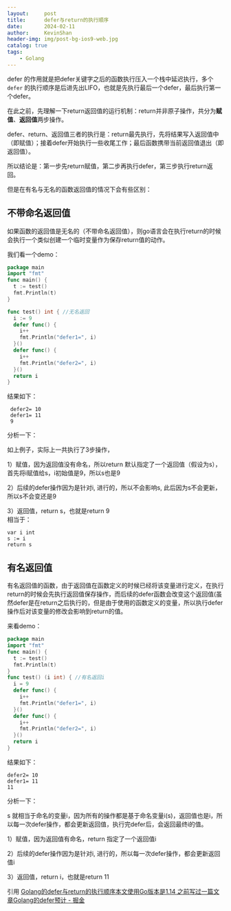 ```yaml
---
layout:     post
title:      defer与return的执行顺序
date:       2024-02-11
author:     KevinShan
header-img: img/post-bg-ios9-web.jpg
catalog: true
tags:
    - Golang
---
```


defer 的作用就是把defer关键字之后的函数执行压入一个栈中延迟执行，多个 `defer` 的执行顺序是后进先出LIFO，也就是先执行最后一个defer，最后执行第一个defer。

在此之前，先理解一下return返回值的运行机制：return并非原子操作，共分为**赋值**、**返回值**两步操作。

defer、return、返回值三者的执行是：return最先执行，先将结果写入返回值中（即赋值）；接着defer开始执行一些收尾工作；最后函数携带当前返回值退出（即返回值）。

所以结论是：第一步先return赋值，第二步再执行defer，第三步执行return返回。

但是在有名与无名的函数返回值的情况下会有些区别：

## 不带命名返回值

如果函数的返回值是无名的（不带命名返回值），则go语言会在执行return的时候会执行一个类似创建一个临时变量作为保存return值的动作。

我们看一个demo：

```go
package main
import "fmt"
func main() {
  t := test()
  fmt.Println(t)
}

func test() int { //无名返回
  i := 9
  defer func() {
    i++
    fmt.Println("defer1=", i)
  }()
  defer func() {
    i++
    fmt.Println("defer2=", i)
  }()
  return i
}
```

结果如下：

```
 defer2= 10 
 defer1= 11 
 9
```

分析一下：

如上例子，实际上一共执行了3步操作，

1）赋值，因为返回值没有命名，所以return 默认指定了一个返回值（假设为s），首先将i赋值给s，i初始值是9，所以s也是9

2）后续的defer操作因为是针对i, 进行的，所以不会影响s, 此后因为s不会更新，所以s不会变还是9

3）返回值，return s，也就是return 9  
相当于：  

```
var i int  
s := i  
return s
```

## 有名返回值

有名返回值的函数，由于返回值在函数定义的时候已经将该变量进行定义，在执行return的时候会先执行返回值保存操作，而后续的defer函数会改变这个返回值(虽然defer是在return之后执行的，但是由于使用的函数定义的变量，所以执行defer操作后对该变量的修改会影响到return的值。

来看demo：

```go
package main
import "fmt"
func main() {
  t := test()
  fmt.Println(t)
}
func test() (i int) { //有名返回i
  i = 9
  defer func() {
    i++
    fmt.Println("defer1=", i)
  }()
  defer func() {
    i++
    fmt.Println("defer2=", i)
  }()
  return i
}
```

结果如下：

```
defer2= 10 
defer1= 11 
11
```

分析一下：

s 就相当于命名的变量i，因为所有的操作都是基于命名变量i(s)，返回值也是i，所以每一次defer操作，都会更新返回值，执行完defer后，会返回最终i的值。

1）赋值，因为返回值有命名，return 指定了一个返回值i

2）后续的defer操作因为是针对i, 进行的，所以每一次defer操作，都会更新返回值i

3）返回值，return i，也就是return 11

引用
[Golang的defer与return的执行顺序本文使用Go版本是1.14 之前写过一篇文章Golang的defer预计 - 掘金](https://juejin.cn/post/7095631673865273352)
  
